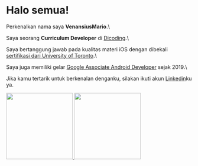 # Halo semua! 

Perkenalkan nama saya **VenansiusMario**.\

Saya seorang **Curriculum Developer** di [Dicoding](https://www.dicoding.com/).\

Saya bertanggung jawab pada kualitas materi iOS dengan dibekali [sertifikasi dari University of Toronto](https://www.coursera.org/account/accomplishments/specialization/CLKJD8XBXJ3M).\

Saya juga memiliki gelar [Google Associate Android Developer](https://www.credential.net/h5deoi5h) sejak 2019.\

Jika kamu tertarik untuk berkenalan denganku, silakan ikuti akun [Linkedin](https://www.linkedin.com/in/gilang-adhan/)ku ya.



<p align="left">
<a href="https://github.com/venmario">
  <img height="180em" src="https://github-readme-stats-eight-theta.vercel.app/api?username=venmario&show_icons=true&theme=algolia&include_all_commits=true&count_private=true"/>
  <img height="180em" src="https://github-readme-stats-eight-theta.vercel.app/api/top-langs/?username=venmario&layout=compact&langs_count=8&theme=algolia"/>
</a>
</p>
